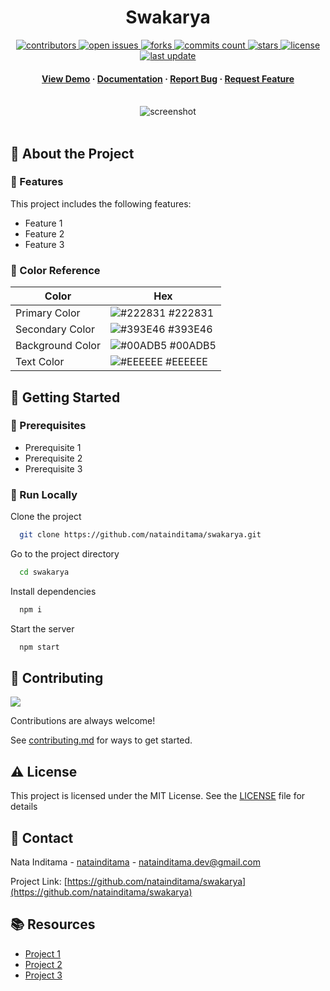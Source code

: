 <div align="center">

  <h1>Swakarya</h1>  
  <p>

  </p>

<!-- Badges -->
<p>
  <a href="https://github.com/natainditama/swakarya/graphs/contributors">
    <img src="https://img.shields.io/github/contributors/natainditama/swakarya" alt="contributors" />
  </a>
  <a href="https://github.com/natainditama/swakarya/issues/">
    <img src="https://img.shields.io/github/issues/natainditama/swakarya" alt="open issues" />
  </a>
  <a href="https://github.com/natainditama/swakarya/network/members">
    <img src="https://badgen.net/github/forks/natainditama/swakarya" alt="forks" />
  </a>
  <a href="https://github.com/natainditama/swakarya/graphs/commit-activity">
    <img src="https://badgen.net/github/commits/natainditama/swakarya" alt="commits count" />
  </a>
  <a href="https://github.com/natainditama/swakarya/stargazers">
    <img src="https://badgen.net/github/stars/natainditama/swakarya" alt="stars" />
  </a>
  <a href="https://github.com/natainditama/swakarya/blob/master/LICENSE">
    <img src="https://img.shields.io/github/license/natainditama/swakarya.svg" alt="license" />
  </a>
  <a href="https://github.com/natainditama/swakarya">
    <img src="https://img.shields.io/github/last-commit/natainditama/swakarya" alt="last update" />
  </a>
</p>
   
  <h4>
    <a href="https://github.com/natainditama/swakarya/">View Demo</a>
    <span> · </span>
    <a href="https://github.com/natainditama/swakarya">Documentation</a>
    <span> · </span>
    <a href="https://github.com/natainditama/swakarya/issues/">Report Bug</a>
    <span> · </span>
    <a href="https://github.com/natainditama/swakarya/issues/">Request Feature</a>
  </h4>
</div>

<br />

<div align="center"> 
  <img src=".github/screnshot.png" alt="screenshot" />
</div>

<br />

<!-- About the Project -->
## 📝 About the Project

<!-- Features -->
### 🌟 Features

This project includes the following features:

- Feature 1
- Feature 2
- Feature 3

<!-- Color Reference -->
### 🎨 Color Reference

| Color            | Hex                                                              |
| ---------------- | ---------------------------------------------------------------- |
| Primary Color    | ![#222831](https://via.placeholder.com/10/222831?text=+) #222831 |
| Secondary Color  | ![#393E46](https://via.placeholder.com/10/393E46?text=+) #393E46 |
| Background Color | ![#00ADB5](https://via.placeholder.com/10/00ADB5?text=+) #00ADB5 |
| Text Color       | ![#EEEEEE](https://via.placeholder.com/10/EEEEEE?text=+) #EEEEEE |

<!-- Getting Started -->
## 🚀 Getting Started

<!-- Prerequisites -->
### 🔧 Prerequisites

- Prerequisite 1
- Prerequisite 2
- Prerequisite 3

<!-- Run Locally -->
### 🏃 Run Locally

Clone the project

```bash
  git clone https://github.com/natainditama/swakarya.git
```

Go to the project directory

```bash
  cd swakarya
```

Install dependencies

```bash
  npm i
```

Start the server

```bash
  npm start
```

<!-- Contributing -->
## 👋 Contributing

<a href="https://github.com/natainditama/swakarya/graphs/contributors">
  <img src="https://contrib.rocks/image?repo=natainditama/swakarya" />
</a><br/>

Contributions are always welcome!

See [contributing.md](https://github.com/natainditama/swakarya/blob/main/.github/CONTRIBUTING.md) for ways to get started.

<!-- License -->
## ⚠️ License

This project is licensed under the MIT License. See the [LICENSE](https://github.com/natainditama/swakarya/blob/main/LICENSE) file for details

<!-- Contact -->
## 🤝 Contact
Nata Inditama - [natainditama](https://linkedin.com/in/natainditama/) - natainditama.dev@gmail.com

Project Link: [https://github.com/natainditama/swakarya](https://github.com/natainditama/swakarya)

<!-- Resources -->
## 📚 Resources

- [Project 1](https://project/)
- [Project 2](https://project/)
- [Project 3](https://project/)
